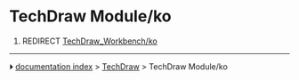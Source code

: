 # TechDraw Module/ko
1.  REDIRECT [TechDraw_Workbench/ko](TechDraw_Workbench/ko.md)



---
⏵ [documentation index](../README.md) > [TechDraw](TechDraw_Workbench.md) > TechDraw Module/ko
